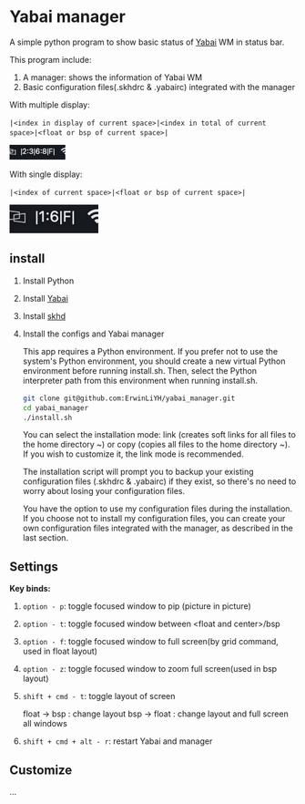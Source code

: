 # Yabai manager

A simple python program to show basic status of [Yabai](https://github.com/koekeishiya/yabai) WM in status bar.

This program include:

1. A manager: shows the information of Yabai WM
2. Basic configuration files(.skhdrc & .yabairc) integrated with the manager

With multiple display:

`|<index in display of current space>|<index in total of current space>|<float or bsp of current space>|`

![](./imgs/Screenshot%202024-03-05%20at%2018.46.25.png)

With single display:

`|<index of current space>|<float or bsp of current space>|`

![](./imgs/Screenshot%202024-03-05%20at%2018.45.01.png)

## install

1. Install Python
2. Install [Yabai](https://github.com/koekeishiya/yabai)
3. Install [skhd](https://github.com/koekeishiya/skhd)
4. Install the configs and Yabai manager

    This app requires a Python environment. If you prefer not to use the system's Python environment, you should create a new virtual Python environment before running install.sh. Then, select the Python interpreter path from this environment when running install.sh.

    ```bash
    git clone git@github.com:ErwinLiYH/yabai_manager.git
    cd yabai_manager
    ./install.sh
    ```

    You can select the installation mode: link (creates soft links for all files to the home directory ~) or copy (copies all files to the home directory ~). If you wish to customize it, the link mode is recommended.

    The installation script will prompt you to backup your existing configuration files (.skhdrc & .yabairc) if they exist, so there's no need to worry about losing your configuration files.

    You have the option to use my configuration files during the installation. If you choose not to install my configuration files, you can create your own configuration files integrated with the manager, as described in the last section.

## Settings

**Key binds:**

1. `option - p`: toggle focused window to pip (picture in picture)
2. `option - t`: toggle focused window between \<float and center\>/bsp
3. `option - f`: toggle focused window to full screen(by grid command, used in float layout)
4. `option - z`: toggle focused window to zoom full screen(used in bsp layout)
5. `shift + cmd - t`: toggle layout of screen
    
    float -> bsp : change layout
    bsp -> float : change layout and full screen all windows

6. `shift + cmd + alt - r`: restart Yabai and manager

## Customize

...